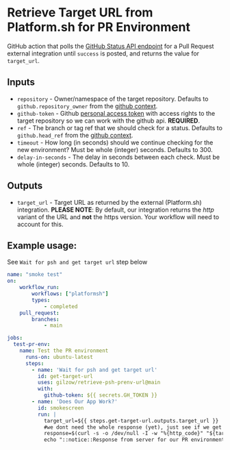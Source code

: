 # Retrieve Target URL from Platform.sh for PR Environment
GitHub action that polls the [GitHub Status API endpoint](https://docs.github.com/en/enterprise-server@3.0/rest/reference/commits#commit-statuses) 
for a Pull Request external integration until `success` is posted, and returns the value for `target_url`. 

## Inputs
* `repository` - Owner/namespace of the target repository. Defaults to `github.repository_owner` from the 
[github context](https://docs.github.com/en/actions/learn-github-actions/contexts#github-context).  
* `github-token` - Github [personal access token](https://docs.github.com/en/authentication/keeping-your-account-and-data-secure/creating-a-personal-access-token) with access rights to the target repository so we can work with the github api. **REQUIRED**.
* `ref` - The branch or tag ref that we should check for a status. Defaults to `github.head_ref` from the 
[github context](https://docs.github.com/en/actions/learn-github-actions/contexts#github-context). 
* `timeout` - How long (in seconds) should we continue checking for the new environment? Must be whole (integer) 
seconds. Defaults to 300.
* `delay-in-seconds` - The delay in seconds between each check. Must be whole (integer) seconds. Defaults to 10. 

## Outputs
* `target_url` - Target URL as returned by the external (Platform.sh) integration. **PLEASE NOTE**: By default, our
   integration returns the _http_ variant of the URL and **not** the https version. Your workflow will need to account
   for this.

## Example usage:
See `Wait for psh and get target url` step below
```yaml
name: "smoke test"
on:
    workflow_run:
        workflows: ["platformsh"]
        types:
            - completed
    pull_request:
        branches:
            - main

jobs:
  test-pr-env:
    name: Test the PR environment
      runs-on: ubuntu-latest
      steps:
        - name: 'Wait for psh and get target url'
          id: get-target-url
          uses: gilzow/retrieve-psh-prenv-url@main
          with:
            github-token: ${{ secrets.GH_TOKEN }}
        - name: 'Does Our App Work?'
          id: smokescreen
          run: |
            target_url=${{ steps.get-target-url.outputs.target_url }}
            #we dont need the whole response (yet), just see if we get a 200
            response=$(curl -s -o /dev/null -I -w "%{http_code}" "${target_url//http:/https:}");
            echo "::notice::Response from server for our PR environment is ${response}"
```
